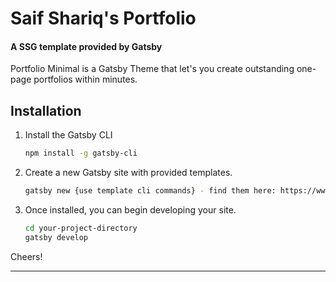 # Saif Shariq's Portfolio

#### A SSG template provided by Gatsby

Portfolio Minimal is a Gatsby Theme that let's you create outstanding one-page portfolios within minutes.

## Installation

1. Install the Gatsby CLI

   ```sh
   npm install -g gatsby-cli
   ```

2. Create a new Gatsby site with provided templates.

   ```sh
   gatsby new {use template cli commands} - find them here: https://www.gatsbyjs.com/starters/
   ```

3. Once installed, you can begin developing your site.

   ```sh
   cd your-project-directory
   gatsby develop
   ```

Cheers!

---

